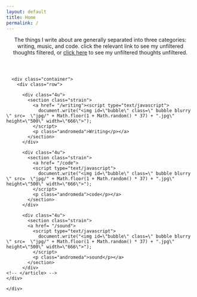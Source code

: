 ```yaml
---
layout: default
title: Home
permalink: /
---
```


<html>
<style>

  .container {
    margin-left: auto;
    margin-right: auto;
  }
  .row {
    border-bottom: solid 1px transparent;
  }
  .row > * {
    float: left;
  }
  .row: after, .row: before {
    content: '';
    display: block;
    clear: both;
    height: 0;
  }
  .row.uniform > * >: first-child {
    margin-top: 0;
  }
  .row.uniform > * >: last-child {
    margin-bottom: 0;
  }
  /* Gutters */
  /* Normal */
  .row > * {
    /* padding: (gutters.horizontal) 0 0 (gutters.vertical) */
    padding: 40px 0 0 40px;
  }
  .row {
    /* margin: -(gutters.horizontal) 0 -1px -(gutters.vertical) */
    margin: -40px 0 -1px -40px;
  }
  .andromeda {
    text-align: center;
    text-transform: uppercase;
    font-family: sans-serif;
    font-size: 24pt;
    font-weight: 200;
    letter-spacing: 0.075em;
    line-height: 1.05em;
    color: #eee8d5;
    position: absolute;
    margin: 0;
    top: 50%;
    left: 50%;
    /* 3 */
    transform: translate(-50%, -50%);
    width: 75%;
    z-index: 1;
  }
  .strain {
    position: relative;
    width: 200px;
    border-radius: 200px;
    margin: 0 auto;
    overflow: hidden;
    position: relative;
    height: 200px;
  }
  .blurry {
    -moz-filter: grayscale(0.2) brightness(1.3) contrast(30%) blur(30px);
    -webkit-filter: grayscale(0.2) brightness(1.3) contrast(30%) blur(30px);
    filter: grayscale(0.2) brightness(1.3) contrast(30%) blur(30px);
  }
  .bubble {
    -moz-animation-name: fadeIn;
    -moz-animation-iteration-count: 1;
    /*-moz-animation-timing-function: ease-in;*/
    -moz-animation-duration: 1.5s;
    -webkit-animation-name: fadeIn;
    -webkit-animation-iteration-count: 1;
    /*-webkit-animation-timing-function: ease-in;*/
    -webkit-animation-duration: 1.5s;
    animation-name: fadeIn;
    animation-iteration-count: 1;
    /*animation-timing-function: ease-in;*/
    animation-duration: 1.5s;
  }
  @-moz-keyframes fadeIn {
    from {
      -moz-filter: grayscale(.8) brightness(0.3) contrast(150%) blur(1px);
    }
    to {
      -moz-filter: grayscale(0.2) brightness(1.3) contrast(30%) blur(30px);
    }
  }
  @-webkit-keyframes fadeIn {
    from {
      -webkit-filter: grayscale(.8) brightness(0.3) contrast(150%) blur(1px);
    }
    to {
      -webkit-filter: grayscale(0.2) brightness(1.3) contrast(30%) blur(30px);
    }
  }
  @keyframes fadeIn {
    0% {
      filter: grayscale(.8) brightness(0.3) contrast(150%) blur(1px);
    }
    100% {
      filter: grayscale(0.2) brightness(1.3) contrast(30%) blur(30px);
    }
  }
</style>

  <div class="wrapper style2">
    <article id="nav1">
      <header>
        The things I write about are generally separated into three categories: writing, music, and code.
        click the relevant link to see my unfiltered thoughts filtered, or <a href= "/posts">click here</a> to see my unfiltered thoughts unfiltered.
        <p></p>
      </header>

      <div class="container">
        <div class="row">

          <div class="4u">
            <section class="strain">
              <a href= "/writing"><script type="text/javascript">
                document.write("<img id=\"bubble\" class=\" bubble blurry \" src=  \"jpg/" + Math.floor(1 + Math.random() * 37) + ".jpg\" height=\"500\" width=\"666\">");
              </script>
              <p class="andromeda">Writing</p></a>
            </section>
          </div>

          <div class="4u">
            <section class="strain">
              <a href= "/code">
              <script type="text/javascript">
                document.write("<img id=\"bubble\" class=\" bubble blurry \" src=  \"jpg/" + Math.floor(1 + Math.random() * 37) + ".jpg\" height=\"500\" width=\"666\">");
              </script>
              <p class="andromeda">code</p></a>
            </section>
          </div>

          <div class="4u">
            <section class="strain">
            <a href= "/sound">
              <script type="text/javascript">
                document.write("<img id=\"bubble\" class=\" bubble blurry \" src=  \"jpg/" + Math.floor(1 + Math.random() * 37) + ".jpg\" height=\"500\" width=\"666\">");
              </script>
              <p class="andromeda">sound</p></a>
            </section>
          </div>
    <!-- </article> -->
    </div>

    </div>

<!-- </body> -->
<!-- 
</html> -->
